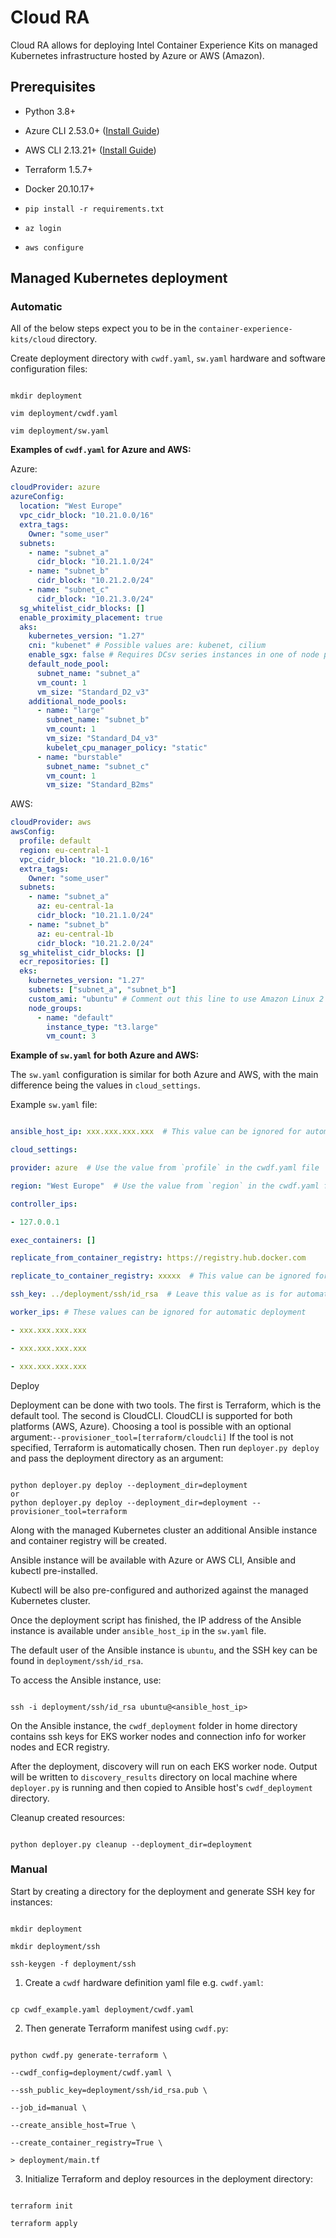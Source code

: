 
# Cloud RA

  

Cloud RA allows for deploying Intel Container Experience Kits on managed Kubernetes infrastructure hosted by Azure or AWS (Amazon).

  
  

## Prerequisites

  

- Python 3.8+

- Azure CLI 2.53.0+ ([Install Guide](https://learn.microsoft.com/en-us/cli/azure/install-azure-cli-linux?pivots=apt))

- AWS CLI 2.13.21+ ([Install Guide](https://docs.aws.amazon.com/cli/latest/userguide/getting-started-install.html))

- Terraform 1.5.7+

- Docker 20.10.17+

-  `pip install -r requirements.txt`

-  `az login`

-  `aws configure`

  

## Managed Kubernetes deployment

  

### Automatic

  

All of the below steps expect you to be in the `container-experience-kits/cloud` directory.

  

Create deployment directory with `cwdf.yaml`, `sw.yaml` hardware and software configuration files:

  

```commandline

mkdir deployment

vim deployment/cwdf.yaml

vim deployment/sw.yaml

```

  

**Examples of `cwdf.yaml` for Azure and AWS:**

  

Azure:

```yaml
cloudProvider: azure
azureConfig:
  location: "West Europe"
  vpc_cidr_block: "10.21.0.0/16"
  extra_tags:
    Owner: "some_user"
  subnets:
    - name: "subnet_a"
      cidr_block: "10.21.1.0/24"
    - name: "subnet_b"
      cidr_block: "10.21.2.0/24"
    - name: "subnet_c"
      cidr_block: "10.21.3.0/24"
  sg_whitelist_cidr_blocks: []
  enable_proximity_placement: true
  aks:
    kubernetes_version: "1.27"
    cni: "kubenet" # Possible values are: kubenet, cilium
    enable_sgx: false # Requires DCsv series instances in one of node pools
    default_node_pool:
      subnet_name: "subnet_a"
      vm_count: 1
      vm_size: "Standard_D2_v3"
    additional_node_pools:
      - name: "large"
        subnet_name: "subnet_b"
        vm_count: 1
        vm_size: "Standard_D4_v3"
        kubelet_cpu_manager_policy: "static"
      - name: "burstable"
        subnet_name: "subnet_c"
        vm_count: 1
        vm_size: "Standard_B2ms"
```

AWS:

```yaml
cloudProvider: aws
awsConfig:
  profile: default
  region: eu-central-1
  vpc_cidr_block: "10.21.0.0/16"
  extra_tags:
    Owner: "some_user"
  subnets:
    - name: "subnet_a"
      az: eu-central-1a
      cidr_block: "10.21.1.0/24"
    - name: "subnet_b"
      az: eu-central-1b
      cidr_block: "10.21.2.0/24"
  sg_whitelist_cidr_blocks: []
  ecr_repositories: []
  eks:
    kubernetes_version: "1.27"
    subnets: ["subnet_a", "subnet_b"]
    custom_ami: "ubuntu" # Comment out this line to use Amazon Linux 2 OS
    node_groups:
      - name: "default"
        instance_type: "t3.large"
        vm_count: 3
```

  

**Example of `sw.yaml` for both Azure and AWS:**

  

The `sw.yaml` configuration is similar for both Azure and AWS, with the main difference being the values in `cloud_settings`.

  

Example `sw.yaml` file:

```yaml

ansible_host_ip: xxx.xxx.xxx.xxx  # This value can be ignored for automatic deployment

cloud_settings:

provider: azure  # Use the value from `profile` in the cwdf.yaml file

region: "West Europe"  # Use the value from `region` in the cwdf.yaml file

controller_ips:

- 127.0.0.1

exec_containers: []

replicate_from_container_registry: https://registry.hub.docker.com

replicate_to_container_registry: xxxxx  # This value can be ignored for automatic deployment

ssh_key: ../deployment/ssh/id_rsa  # Leave this value as is for automatic deployment

worker_ips: # These values can be ignored for automatic deployment

- xxx.xxx.xxx.xxx

- xxx.xxx.xxx.xxx

- xxx.xxx.xxx.xxx

```

  

Deploy

  

Deployment can be done with two tools. The first is Terraform, which is the default tool. The second is CloudCLI. CloudCLI is supported for both platforms (AWS, Azure).
Choosing a tool is possible with an optional argument:`--provisioner_tool=[terraform/cloudcli]` If the tool is not specified, Terraform is automatically chosen.
 Then run `deployer.py deploy` and pass the deployment directory as an argument:

```commandline

python deployer.py deploy --deployment_dir=deployment
or
python deployer.py deploy --deployment_dir=deployment --provisioner_tool=terraform

```

  

Along with the managed Kubernetes cluster an additional Ansible instance and container registry will be created.

  

Ansible instance will be available with Azure or AWS CLI, Ansible and kubectl pre-installed.

Kubectl will be also pre-configured and authorized against the managed Kubernetes cluster.

Once the deployment script has finished, the IP address of the Ansible instance is available under `ansible_host_ip` in the `sw.yaml` file.

The default user of the Ansible instance is `ubuntu`, and the SSH key can be found in `deployment/ssh/id_rsa`.

To access the Ansible instance, use:

```commandline

ssh -i deployment/ssh/id_rsa ubuntu@<ansible_host_ip>

```

  

On the Ansible instance, the `cwdf_deployment` folder in home directory contains ssh keys for EKS worker nodes and connection info for worker nodes and ECR registry.

  

After the deployment, discovery will run on each EKS worker node. Output will be written to `discovery_results` directory on local machine where `deployer.py` is running and then copied to Ansible host's `cwdf_deployment` directory.

  

Cleanup created resources:

```commandline

python deployer.py cleanup --deployment_dir=deployment

```

  

### Manual

  

Start by creating a directory for the deployment and generate SSH key for instances:

```commandline

mkdir deployment

mkdir deployment/ssh

ssh-keygen -f deployment/ssh

```

  

1. Create a `cwdf` hardware definition yaml file e.g. `cwdf.yaml`:

```commandline

cp cwdf_example.yaml deployment/cwdf.yaml

```

  

2. Then generate Terraform manifest using `cwdf.py`:

```commandline

python cwdf.py generate-terraform \

--cwdf_config=deployment/cwdf.yaml \

--ssh_public_key=deployment/ssh/id_rsa.pub \

--job_id=manual \

--create_ansible_host=True \

--create_container_registry=True \

> deployment/main.tf

```

  

3. Initialize Terraform and deploy resources in the deployment directory:

```commandline

terraform init

terraform apply

```
